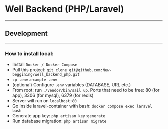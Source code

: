 # Well Backend (PHP/Laravel)
** **
## Development
** **
### How to install local:
 - Install `Docker / Docker Compose`
 - Pull this project: `git clone git@github.com:New-beggining/well_backend_php.git`
 - `cp .env.example .env`
 - (optional) Configure `.env` variables (DATABASE, URL etc.)
 - From root: run `./vendor/bin/sail up`. Ports that need to be free: 80 (for app), 3306 (for mysql), 6379 (for redis)
 - Server will run on `localhost:80`
 - Go inside laravel-container with bash: `docker compose exec laravel bash`
 - Generate app key: `php artisan key:generate`
 - Run database migration: `php artisan migrate`

